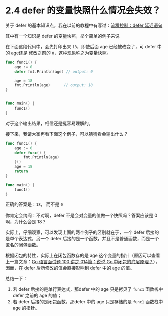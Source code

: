 # 2.4 defer 的变量快照什么情况会失效？

关于 defer 的基本知识点，我在以前的教程中有写过：[流程控制：defer 延迟语句](https://golang.iswbm.com/c01/c01_12.html)

其中有一个知识是 defer 的变量快照，举个简单的例子来说

在下面这段代码中，会先打印出来  `18`，即使后面 age 已经被改变了，可 defer 中的 age还是 修改之前的 `0`，这种现象称之为变量快照。

```go
func func1() {
	age := 0
	defer fmt.Println(age) // output: 0

	age = 18
	fmt.Println(age)      // output: 18
}


func main() {
	func1()
}
```

对于这个输出结果，相信还是挺容易理解的。

接下来，我请大家再看下面这个例子，可以猜猜看会输出什么？

```go
func func1() {
	age := 0
	defer func() {
		fmt.Println(age)
	}()
	age = 18
	return
}

func main() {
	func1()
}
```

正确的答案是：`18`， 而不是 `0`

你肯定会纳闷：不对啊，defer 不是会对变量的值做一个快照吗？答案应该是 0 啊，为什么会是 18？

实际上，仔细观察，可以发现上面的两个例子的区别就在于，一个 defer 后接的是单个表达式，另一个 defer 后接的是一个函数，并且不是普通函数，而是一个匿名的闭包函数。

根据闭包的特性，实际上在闭包函数存的是 age 这个变量的指针（原因可以查看上一篇文章：[Go 语言面试题 100 讲之 014篇：说说 Go 中闭包的底层原理？](https://iswbm.com/534.html)），因而，在 defer 后所修改的值会直接影响到 defer 中的 age 的值。

总结一下：

1.   若 defer 后接的是单行表达式，那defer 中的 age 只是拷贝了 `func1` 函数栈中 defer 之前的 age 的值；
2.   若 defer 后接的是闭包函数，那defer 中的 age 只是存储的是 `func1` 函数栈中  age 的指针。